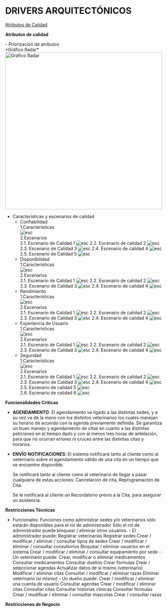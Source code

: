 # DRIVERS ARQUITECTÓNICOS

[Atributos de Calidad](https://docs.google.com/spreadsheets/d/1S_FjFUqPp5lyossS7RIULytX8pctjinT/edit?usp=sharing&ouid=100818533910801106935&rtpof=true&sd=true)

<p><b>Atributos de calidad</b></p>
  - Priorización de atributos
		<br>
        *Gráfico Radar*
        <br>
		<img src="Images/Mapa-Empatia/PriorizaciónAtributos.png" alt="Gráfico Radar" width="500">
  
  - Características y escenarios de calidad
	- Confiabilidad
			<br>
			1.Características
			<br>
			![esc](Images/Atributos-Calidad/Confiabilidad/CaracterisiticasConfiabilidad.png)<br>
			2.Escenarios<br>
				2.1. Escenario de Calidad 1
				![esc](Images/Atributos-Calidad/Confiabilidad/EsBaConfiabilidad1.png)
				2.2. Escenario de calidad 2
				![esc](Images/Atributos-Calidad/Confiabilidad/EsBaConfiabilidad2.png)
				2.3. Escenario de Calidad 3
				![esc](Images/Atributos-Calidad/Confiabilidad/EsBaConfiabilidad3.png)
				2.4. Escenario de calidad 4
				![esc](Images/Atributos-Calidad/Confiabilidad/EsBaConfiabilidad4.png)
				2.5. Escenario de Calidad 5
				![esc](Images/Atributos-Calidad/Confiabilidad/EsBaConfiabilidad5.png)
	- Disponibilidad
			<br>
			1.Características
			<br>
			![esc](Images/Atributos-Calidad/Disponibilidad/CaracterisiticasDisponibilidad.png)<br>
			2.Escenarios<br>
				2.1. Escenario de Calidad 1
					![esc](Images/Atributos-Calidad/Disponibilidad/EsBaDisponibilidad1.png)
				2.2. Escenario de calidad 2
					![esc](Images/Atributos-Calidad/Disponibilidad/EsBaDisponibilidad2.png)
				2.3. Escenario de Calidad 3
					![esc](Images/Atributos-Calidad/Disponibilidad/EsBaDisponibilidad3.png)
				2.4. Escenario de calidad 4
					![esc](Images/Atributos-Calidad/Disponibilidad/EsBaDisponibilidad4.png)
	- Rendimiento
			<br>
			1.Características
			<br>
			![esc](Images/Atributos-Calidad/Rendimiento/CaractersiticasRendimiento.png)<br>
			2.Escenarios<br>
				2.1. Escenario de Calidad 1
					![esc](Images/Atributos-Calidad/Rendimiento/EsBaRendimiento1.png)
				2.2. Escenario de calidad 2
					![esc](Images/Atributos-Calidad/Rendimiento/EsBaRendimiento2.png)
				2.3. Escenario de Calidad 3
					![esc](Images/Atributos-Calidad/Rendimiento/EsBaRendimiento3.png)
				2.4. Escenario de calidad 4
					![esc](Images/Atributos-Calidad/Rendimiento/EsBaRendimiento4.png)
	- Experiencia de Usuario
			<br>
			1.Características
			<br>
			![esc](Images/Atributos-Calidad/Ux/CaracterisitcasUx.png)
			<br>
			2.Escenarios<br>
				2.1. Escenario de Calidad 1
					![esc](Images/Atributos-Calidad/Ux/EsBaUx1.png)
				2.2. Escenario de calidad 2
					![esc](Images/Atributos-Calidad/Ux/EsBaUx2.png)
				2.3. Escenario de Calidad 3
					![esc](Images/Atributos-Calidad/Ux/EsBaUx3.png)
				2.4. Escenario de calidad 4
					![esc](Images/Atributos-Calidad/Ux/EsBaUx4.png)		
	- Seguridad
			<br>
			1.Características
			<br>
			![esc](Images/Atributos-Calidad/Seguridad/CaracterisitcasSeguridad.png)
			<br>
			2.Escenarios<br>
				2.1. Escenario de Calidad 1
					![esc](Images/Atributos-Calidad/Seguridad/EsBaSeguridad1.png)
				2.2. Escenario de calidad 2
					![esc](Images/Atributos-Calidad/Seguridad/EsBaSeguridad2.png)
				2.3. Escenario de Calidad 3
					![esc](Images/Atributos-Calidad/Seguridad/EsBaSeguridad3.png)
				2.4. Escenario de calidad 4
					![esc](Images/Atributos-Calidad/Seguridad/EsBaSeguridad4.png)	
				2.5. Escenario de calidad 5
					![esc](Images/Atributos-Calidad/Seguridad/EsBaSeguridad5.png)		
				2.6. Escenario de calidad 6
					![esc](Images/Atributos-Calidad/Seguridad/EsBaSeguridad6.png)

**Funcionalidades Críticas** 
  - **AGENDAMIENTO**:  El agendamiento va ligado a las distintas sedes, y a su vez va de la mano con los distintos veterinarios los cuales manejan su horario de acuerdo con la agenda previamente definida. Se garantiza un buen manejo y agendamiento de citas en cuanto a las distintas peticiones en el tiempo dado y con al menos tres horas de antelación, para que no ocurran errores ni cruces entre las distintas citas y horarios.
  - **ENVÍO NOTIFICACIONES**: El sistema notificará tanto al cliente como al veterinario sobre el agendamiento válido de una cita en un tiempo que se encuentre disponible.
	
	Se notificará tanto al cliente como al veterinario de llegar a pasar cualquiera de estas acciones: Cancelación de cita, Reprogramación de Cita.
	
	Se le notificará al cliente un Recordatorio previo a la Cita, para asegurar su asistencia.

**Restricciones Técnicas**
  - Funcionales:
		Funciones como administrar sedes y/o veterinarios sólo estarán disponibles para el rol de administrador
		Sólo el rol de administrador puede bloquear / eliminar otros usuarios.
		- El administrador puede:
			Registrar veterinarias
			Registrar sedes
			Crear / modificar / eliminar / consultar tipos de sedes
			Crear / modificar / eliminar / consultar consultorios
			Bloquear / eliminar usuarios en el sistema
			Crear / modificar / eliminar / consultar equipamiento por sede
		- Un veterinario puede:
			Crear, modificar o eliminar medicamentos
			Consultar medicamentos
			Consultar dueños
			Crear fórmulas
			Crear / seleccionar agendas
			Actualizar datos de sí mismo (veterinario)
			Modificar / eliminar citas
			Consultar / modificar / eliminar razas
			Eliminar veterinario (sí mismo)
		- Un dueño puede:
			Crear / modificar / eliminar una cuenta de usuario
			Consultar agendas
			Crear / modificar / eliminar citas
			Consultar citas
			Consultar historias clínicas
			Consultar fórmulas
			Crear / modificar / eliminar / consultar mascotas
			Crear / consultar razas


**Restricciones de Negocio**